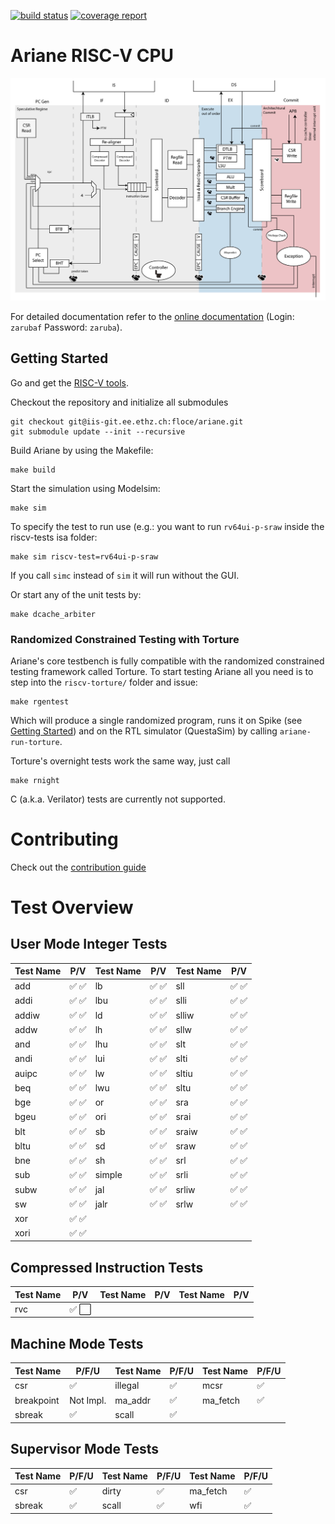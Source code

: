 [![build status](https://iis-git.ee.ethz.ch/floce/ariane/badges/master/build.svg)](https://iis-git.ee.ethz.ch/floce/ariane/commits/master)
[![coverage report](https://iis-git.ee.ethz.ch/floce/ariane/badges/master/coverage.svg)](https://iis-git.ee.ethz.ch/floce/ariane/commits/master)

# Ariane RISC-V CPU

![](docs/fig/ariane_overview.png)

For detailed documentation refer to the [online documentation](http://www.be4web.net/ariane/) (Login: `zarubaf` Password: `zaruba`).

## <a name="getting_started"></a>Getting Started
Go and get the [RISC-V tools](https://github.com/riscv/riscv-tools).

Checkout the repository and initialize all submodules
```
git checkout git@iis-git.ee.ethz.ch:floce/ariane.git
git submodule update --init --recursive
```

Build Ariane by using the Makefile:
```
make build
```

Start the simulation using Modelsim:
```
make sim
```
To specify the test to run use (e.g.: you want to run `rv64ui-p-sraw` inside the riscv-tests isa folder:
```
make sim riscv-test=rv64ui-p-sraw
```
If you call `simc` instead of `sim` it will run without the GUI.

Or start any of the unit tests by:
```
make dcache_arbiter
```
### Randomized Constrained Testing with Torture

Ariane's core testbench is fully compatible with the randomized constrained testing framework called Torture. To start testing Ariane all you need is to step into the `riscv-torture/` folder and issue:
```
make rgentest
```
Which will produce a single randomized program, runs it on Spike (see [Getting Started](#getting_started)) and on the RTL simulator (QuestaSim) by calling `ariane-run-torture`.

Torture's overnight tests work the same way, just call
```
make rnight
```

C (a.k.a. Verilator) tests are currently not supported.

# Contributing

Check out the [contribution guide](CONTRIBUTING.md)

# Test Overview

## User Mode Integer Tests

| **Test Name** |                **P/V**                | **Test Name** |                **P/V**                | **Test Name** |                **P/V**                |
|---------------|---------------------------------------|---------------|---------------------------------------|---------------|---------------------------------------|
| add           | :white_check_mark: :white_check_mark: | lb            | :white_check_mark: :white_check_mark: | sll           | :white_check_mark: :white_check_mark: |
| addi          | :white_check_mark: :white_check_mark: | lbu           | :white_check_mark: :white_check_mark: | slli          | :white_check_mark: :white_check_mark: |
| addiw         | :white_check_mark: :white_check_mark: | ld            | :white_check_mark: :white_check_mark: | slliw         | :white_check_mark: :white_check_mark: |
| addw          | :white_check_mark: :white_check_mark: | lh            | :white_check_mark: :white_check_mark: | sllw          | :white_check_mark: :white_check_mark: |
| and           | :white_check_mark: :white_check_mark: | lhu           | :white_check_mark: :white_check_mark: | slt           | :white_check_mark: :white_check_mark: |
| andi          | :white_check_mark: :white_check_mark: | lui           | :white_check_mark: :white_check_mark: | slti          | :white_check_mark: :white_check_mark: |
| auipc         | :white_check_mark: :white_check_mark: | lw            | :white_check_mark: :white_check_mark: | sltiu         | :white_check_mark: :white_check_mark: |
| beq           | :white_check_mark: :white_check_mark: | lwu           | :white_check_mark: :white_check_mark: | sltu          | :white_check_mark: :white_check_mark: |
| bge           | :white_check_mark: :white_check_mark: | or            | :white_check_mark: :white_check_mark: | sra           | :white_check_mark: :white_check_mark: |
| bgeu          | :white_check_mark: :white_check_mark: | ori           | :white_check_mark: :white_check_mark: | srai          | :white_check_mark: :white_check_mark: |
| blt           | :white_check_mark: :white_check_mark: | sb            | :white_check_mark: :white_check_mark: | sraiw         | :white_check_mark: :white_check_mark: |
| bltu          | :white_check_mark: :white_check_mark: | sd            | :white_check_mark: :white_check_mark: | sraw          | :white_check_mark: :white_check_mark: |
| bne           | :white_check_mark: :white_check_mark: | sh            | :white_check_mark: :white_check_mark: | srl           | :white_check_mark: :white_check_mark: |
| sub           | :white_check_mark: :white_check_mark: | simple        | :white_check_mark: :white_check_mark: | srli          | :white_check_mark: :white_check_mark: |
| subw          | :white_check_mark: :white_check_mark: | jal           | :white_check_mark: :white_check_mark: | srliw         | :white_check_mark: :white_check_mark: |
| sw            | :white_check_mark: :white_check_mark: | jalr          | :white_check_mark: :white_check_mark: | srlw          | :white_check_mark: :white_check_mark: |
| xor           | :white_check_mark: :white_check_mark: |               |                                       |               |                                       |
| xori          | :white_check_mark: :white_check_mark: |               |                                       |               |                                       |

## Compressed Instruction Tests

| **Test Name** |                 **P/V**                 | **Test Name** | **P/V** | **Test Name** | **P/V** |
|---------------|-----------------------------------------|---------------|---------|---------------|---------|
| rvc           | :white_check_mark: :white_large_square: |               |         |               |         |

## Machine Mode Tests

| **Test Name** |     **P/F/U**      | **Test Name** |     **P/F/U**      | **Test Name** |     **P/F/U**      |
|---------------|--------------------|---------------|--------------------|---------------|--------------------|
| csr           | :white_check_mark: | illegal       | :white_check_mark: | mcsr          | :white_check_mark: |
| breakpoint    | Not Impl.          | ma_addr       | :white_check_mark: | ma_fetch      | :white_check_mark: |
| sbreak        | :white_check_mark: | scall         | :white_check_mark: |               |                    |

## Supervisor Mode Tests

| **Test Name** |     **P/F/U**      | **Test Name** |     **P/F/U**      | **Test Name** |     **P/F/U**      |
|---------------|--------------------|---------------|--------------------|---------------|--------------------|
| csr           | :white_check_mark: | dirty         | :white_check_mark: | ma_fetch      | :white_check_mark: |
| sbreak        | :white_check_mark: | scall         | :white_check_mark: | wfi           | :white_check_mark: |



